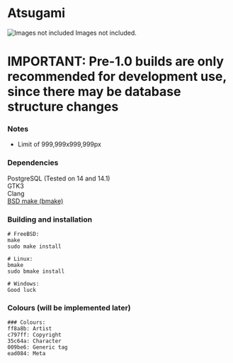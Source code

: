 Atsugami
========
![Images not included](https://github.com/natem-nvsd/atsugami/blob/master/readme_header_picture.png)
Images not included.  

# IMPORTANT: Pre-1.0 builds are only recommended for development use, since there may be database structure changes

### Notes
*	Limit of 999,999x999,999px  

### Dependencies
PostgreSQL (Tested on 14 and 14.1)  
GTK3  
Clang  
[BSD make (bmake)](https://github.com/natem-nvsd/bmake)

### Building and installation
```
# FreeBSD:
make
sudo make install

# Linux:
bmake
sudo bmake install

# Windows:
Good luck
```  

### Colours (will be implemented later)
```
### Colours:
ff8a8b: Artist  
c797ff: Copyright  
35c64a: Character  
009be6: Generic tag  
ead084: Meta    
```

